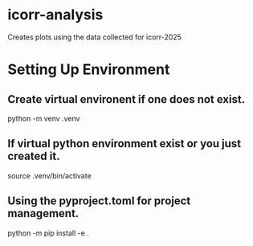 # icorr-analysis

Creates plots using the data collected for icorr-2025

# Setting Up Environment

## Create virtual environent if one does not exist.

python -m venv .venv

## If virtual python environment exist or you just created it.

source .venv/bin/activate

## Using the pyproject.toml for project management.

python -m pip install -e .
